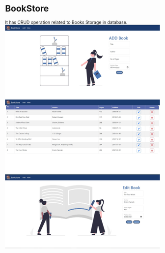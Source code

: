 # BookStore
It has CRUD operation related to Books Storage in database.
![App Screenshot](screenShots/AddBook.JPG)
![App Screenshot](screenShots/ViewBooks.JPG)
![App Screenshot](screenShots/EditBook.JPG)
